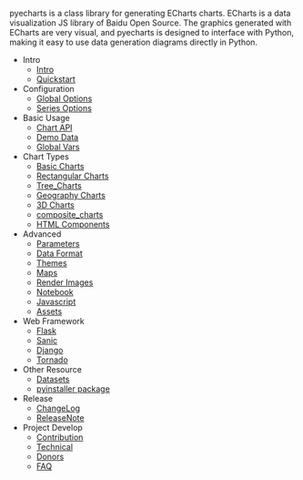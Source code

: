 pyecharts is a class library for generating ECharts charts. ECharts is a data visualization JS library of Baidu Open Source. The graphics generated with ECharts are very visual, and pyecharts is designed to interface with Python, making it easy to use data generation diagrams directly in Python.

- Intro
  - [Intro](en-us/intro)
  - [Quickstart](en-us/quickstart)
- Configuration
  - [Global Options](en-us/global_options)
  - [Series Options](en-us/series_options)
- Basic Usage
  - [Chart API](en-us/chart_api)
  - [Demo Data](en-us/demo_data)
  - [Global Vars](en-us/global_vars)
- Chart Types
  - [Basic Charts](en-us/basic_charts)
  - [Rectangular Charts](en-us/rectangular_charts)
  - [Tree_Charts](en-us/tree_charts)
  - [Geography Charts](en-us/geography_charts)
  - [3D Charts](en-us/3d_charts)
  - [composite_charts](en-us/composite_charts)
  - [HTML Components](en-us/html_components)
- Advanced
  - [Parameters](en-us/parameters)
  - [Data Format](en-us/data_format)
  - [Themes](en-us/themes)
  - [Maps](en-us/maps)
  - [Render Images](en-us/render_images)
  - [Notebook](en-us/notebook)
  - [Javascript](en-us/javascript)
  - [Assets](en-us/assets_host)
- Web Framework
  - [Flask](en-us/web_flask)
  - [Sanic](en-us/web_sanic)
  - [Django](en-us/web_django)
  - [Tornado](en-us/web_tornado)
- Other Resource
  - [Datasets](en-us/datasets)
  - [pyinstaller package](en-us/pyinstaller_pack)
- Release
  - [ChangeLog](en-us/changelog)
  - [ReleaseNote](zh-cn/release-note/)
- Project Develop
  - [Contribution](en-us/contribution)
  - [Technical](en-us/technical)
  - [Donors](zh-cn/donors)
  - [FAQ](en-us/faq)
